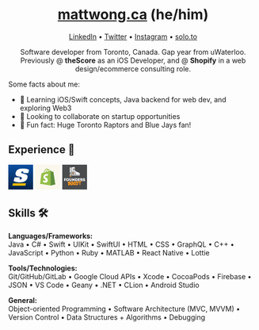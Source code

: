 <h1 align="center"><a href="https://mattwong.ca/">mattwong.ca</a> (he/him)</h1>
<p align="center"><a href="https://www.linkedin.com/in/mattwong-ca/">LinkedIn</a> • <a href="https://twitter.com/mattwong_ca">Twitter</a> • <a href="https://www.instagram.com/mattwong.ca/">Instagram</a> • <a href="https://solo.to/mattwong">solo.to</a></p>
<!--<p align="center">Swift iOS Developer • Android Java Developer • Startups 🚀</p>-->
<p align="center">Software developer from Toronto, Canada. Gap year from uWaterloo. Previously @ <b>theScore</b> as an iOS Developer, and @ <b>Shopify</b> in a web design/ecommerce consulting role.</p>

Some facts about me:
- 📘 Learning iOS/Swift concepts, Java backend for web dev, and exploring Web3
- 🤝 Looking to collaborate on startup opportunities
- 🏀 Fun fact: Huge Toronto Raptors and Blue Jays fan!
<!-- - 🤔 I’m looking for help with ... -->

<h2>Experience 💼</h2>

<img src="https://github.com/MattWong-ca/MattWong-ca/blob/main/theScore.png" width=10% height=10%>  <img src="https://github.com/MattWong-ca/MattWong-ca/blob/main/Shopify.jpeg" width=10% height=10%>  <img src="https://github.com/MattWong-ca/MattWong-ca/blob/main/FoundersBoost.jpeg" width=10% height=10%>

<h2>Skills 🛠</h2>
<b>Languages/Frameworks:</b></br>
Java • C# • Swift • UIKit • SwiftUI • HTML • CSS • GraphQL • C++ • JavaScript • Python • Ruby • MATLAB • React Native • Lottie
<p></p>
<b>Tools/Technologies:</b></br>
Git/GitHub/GitLab • Google Cloud APIs • Xcode • CocoaPods • Firebase • JSON • VS Code • Geany • .NET • CLion • Android Studio
<p></p>
<b>General:</b></br>
Object-oriented Programming • Software Architecture (MVC, MVVM) • Version Control • Data Structures + Algorithms • Debugging
